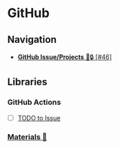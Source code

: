 # GitHub

## Navigation

- [**GitHub Issue/Projects** 📍🔒 [#46]](../../../../../../private-learning/issues/46)

## Libraries

### GitHub Actions

- [ ] [TODO to Issue](https://github.com/marketplace/actions/todo-to-issue)

### [Materials 📂](./materials.md)
